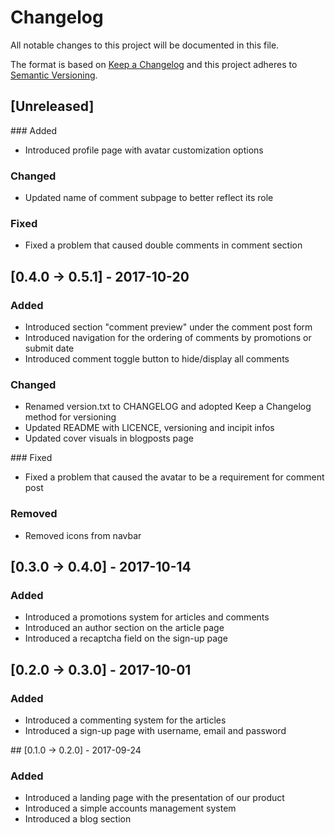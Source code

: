 # Changelog

All notable changes to this project will be documented in this file.

The format is based on [Keep a Changelog](http://keepachangelog.com/en/1.0.0/)
and this project adheres to [Semantic Versioning](http://semver.org/spec/v2.0.0.html).


## [Unreleased]

### Added
- Introduced profile page with avatar customization options

### Changed
- Updated name of comment subpage to better reflect its role

### Fixed
- Fixed a problem that caused double comments in comment section


## [0.4.0 → 0.5.1] - 2017-10-20

### Added
- Introduced section "comment preview" under the comment post form
- Introduced navigation for the ordering of comments by promotions or submit date
- Introduced comment toggle button to hide/display all comments

### Changed
- Renamed version.txt to CHANGELOG and adopted Keep a Changelog method for versioning
- Updated README with LICENCE, versioning and incipit infos
- Updated cover visuals in blogposts page

### Fixed
- Fixed a problem that caused the avatar to be a requirement for comment post

### Removed
- Removed icons from navbar


## [0.3.0 → 0.4.0] - 2017-10-14

### Added
- Introduced a promotions system for articles and comments
- Introduced an author section on the article page
- Introduced a recaptcha field on the sign-up page


## [0.2.0 → 0.3.0] - 2017-10-01

### Added
- Introduced a commenting system for the articles
- Introduced a sign-up page with username, email and password 


## [0.1.0 → 0.2.0] - 2017-09-24

### Added
- Introduced a landing page with the presentation of our product
- Introduced a simple accounts management system
- Introduced a blog section